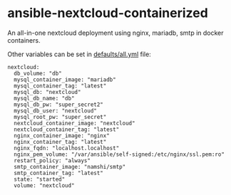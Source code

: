 # ansible-nextcloud-containerized

An all-in-one nextcloud deployment using nginx, mariadb, smtp in docker containers.

Other variables can be set in [defaults/all.yml](defaults/all.yml) file:

```
nextcloud:
  db_volume: "db"
  mysql_container_image: "mariadb"
  mysql_container_tag: "latest"
  mysql_db: "nextcloud"
  mysql_db_name: "db"
  mysql_db_pw: "super_secret2"
  mysql_db_user: "nextcloud"
  mysql_root_pw: "super_secret"
  nextcloud_container_image: "nextcloud"
  nextcloud_container_tag: "latest"
  nginx_container_image: "nginx"
  nginx_container_tag: "latest"
  nginx_fqdn: "localhost.localhost"
  nginx_pem_volume: "/var/ansible/self-signed:/etc/nginx/ssl.pem:ro"
  restart_policy: "always"
  smtp_container_image: "namshi/smtp"
  smtp_container_tag: "latest"
  state: "started"
  volume: "nextcloud"
```
